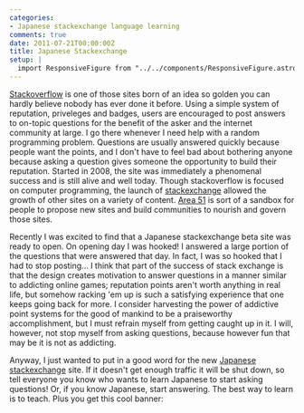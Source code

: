 ```yaml
---
categories:
- Japanese stackexchange language learning
comments: true
date: 2011-07-21T00:00:00Z
title: Japanese Stackexchange
setup: |
  import ResponsiveFigure from "../../components/ResponsiveFigure.astro"
---
```


[Stackoverflow](http://www.stackoverflow.com/) is one of those sites born of an idea so golden you can hardly believe nobody has ever done it before. Using a simple system of reputation, priveleges and badges, users are encouraged to post answers to on-topic questions for the benefit of the asker and the internet community at large. I go there whenever I need help with a random programming problem. Questions are usually answered quickly because people want the points, and I don't have to feel bad about bothering anyone because asking a question gives someone the opportunity to build their reputation. Started in 2008, the site was immediately a phenomenal success and is still alive and well today. Though stackoverflow is focused on computer programming, the launch of [stackexchange](http://www.stackexchange.com/) allowed the growth of other sites on a variety of content. [Area 51](http://area51.stackexchange.com/) is sort of a sandbox for people to propose new sites and build communities to nourish and govern those sites.

Recently I was excited to find that a Japanese stackexchange beta site was ready to open. On opening day I was hooked! I answered a large portion of the questions that were answered that day. In fact, I was so hooked that I had to stop posting... I think that part of the success of stack exchange is that the design creates motivation to answer questions in a manner similar to addicting online games; reputation points aren't worth anything in real life, but somehow racking 'em up is such a satisfying experience that one keeps going back for more. I consider harvesting the power of addictive point systems for the good of mankind to be a praiseworthy accomplishment, but I must refrain myself from getting caught up in it. I will, however, not stop myself from asking questions, because however fun that may be it is not as addicting.

Anyway, I just wanted to put in a good word for the new [Japanese stackexchange](http://japanese.stackexchange.com/) site. If it doesn't get enough traffic it will be shut down, so tell everyone you know who wants to learn Japanese to start asking questions! Or, if you know Japanese, start answering. The best way to learn is to teach. Plus you get this cool banner:

<a href="http://japanese.stackexchange.com/users/24/nate-glenn">
    <ResponsiveFigure
        class_="center"
        src="http://japanese.stackexchange.com/users/flair/24.png#center"
        alt="profile for Nate Glenn at Japanese Language and Usage, Q&A for students, teachers, and linguists wanting to discuss the finer points of the Japanese language" />
</a>
